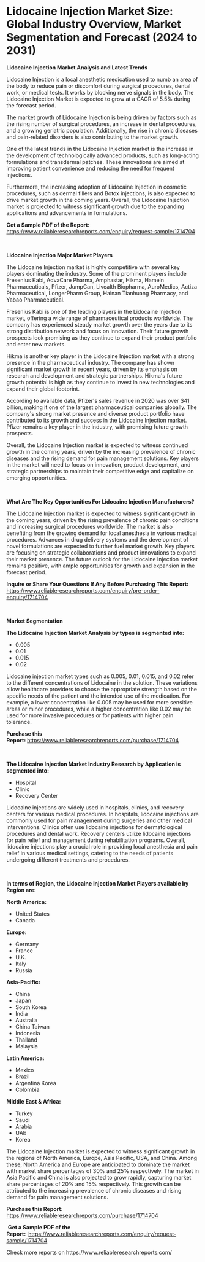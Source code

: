<p><h1>Lidocaine Injection Market Size: Global Industry Overview, Market Segmentation and Forecast (2024 to 2031)</h1></p><p><strong>Lidocaine Injection Market Analysis and Latest Trends</strong></p>
<p><p>Lidocaine Injection is a local anesthetic medication used to numb an area of the body to reduce pain or discomfort during surgical procedures, dental work, or medical tests. It works by blocking nerve signals in the body. The Lidocaine Injection Market is expected to grow at a CAGR of 5.5% during the forecast period.</p><p>The market growth of Lidocaine Injection is being driven by factors such as the rising number of surgical procedures, an increase in dental procedures, and a growing geriatric population. Additionally, the rise in chronic diseases and pain-related disorders is also contributing to the market growth.</p><p>One of the latest trends in the Lidocaine Injection market is the increase in the development of technologically advanced products, such as long-acting formulations and transdermal patches. These innovations are aimed at improving patient convenience and reducing the need for frequent injections.</p><p>Furthermore, the increasing adoption of Lidocaine Injection in cosmetic procedures, such as dermal fillers and Botox injections, is also expected to drive market growth in the coming years. Overall, the Lidocaine Injection market is projected to witness significant growth due to the expanding applications and advancements in formulations.</p></p>
<p><strong>Get a Sample PDF of the Report:&nbsp;</strong> <a href="https://www.reliableresearchreports.com/enquiry/request-sample/1714704">https://www.reliableresearchreports.com/enquiry/request-sample/1714704</a></p>
<p>&nbsp;</p>
<p><strong>Lidocaine Injection Major Market Players</strong></p>
<p><p>The Lidocaine Injection market is highly competitive with several key players dominating the industry. Some of the prominent players include Fresenius Kabi, AdvaCare Pharma, Amphastar, Hikma, Hameln Pharmaceuticals, Pfizer, JumpCan, Livealth Biopharma, AuroMedics, Actiza Pharmaceutical, LongerPharm Group, Hainan Tianhuang Pharmacy, and Yabao Pharmaceutical.</p><p>Fresenius Kabi is one of the leading players in the Lidocaine Injection market, offering a wide range of pharmaceutical products worldwide. The company has experienced steady market growth over the years due to its strong distribution network and focus on innovation. Their future growth prospects look promising as they continue to expand their product portfolio and enter new markets.</p><p>Hikma is another key player in the Lidocaine Injection market with a strong presence in the pharmaceutical industry. The company has shown significant market growth in recent years, driven by its emphasis on research and development and strategic partnerships. Hikma's future growth potential is high as they continue to invest in new technologies and expand their global footprint.</p><p>According to available data, Pfizer's sales revenue in 2020 was over $41 billion, making it one of the largest pharmaceutical companies globally. The company's strong market presence and diverse product portfolio have contributed to its growth and success in the Lidocaine Injection market. Pfizer remains a key player in the industry, with promising future growth prospects.</p><p>Overall, the Lidocaine Injection market is expected to witness continued growth in the coming years, driven by the increasing prevalence of chronic diseases and the rising demand for pain management solutions. Key players in the market will need to focus on innovation, product development, and strategic partnerships to maintain their competitive edge and capitalize on emerging opportunities.</p></p>
<p>&nbsp;</p>
<p><strong>What Are The Key Opportunities For Lidocaine Injection Manufacturers?</strong></p>
<p><p>The Lidocaine Injection market is expected to witness significant growth in the coming years, driven by the rising prevalence of chronic pain conditions and increasing surgical procedures worldwide. The market is also benefiting from the growing demand for local anesthesia in various medical procedures. Advances in drug delivery systems and the development of novel formulations are expected to further fuel market growth. Key players are focusing on strategic collaborations and product innovations to expand their market presence. The future outlook for the Lidocaine Injection market remains positive, with ample opportunities for growth and expansion in the forecast period.</p></p>
<p><strong>Inquire or Share Your Questions If Any Before Purchasing This Report:</strong> <a href="https://www.reliableresearchreports.com/enquiry/pre-order-enquiry/1714704">https://www.reliableresearchreports.com/enquiry/pre-order-enquiry/1714704</a></p>
<p>&nbsp;</p>
<p><strong>Market Segmentation</strong></p>
<p><strong>The Lidocaine Injection Market Analysis by types is segmented into:</strong></p>
<p><ul><li>0.005</li><li>0.01</li><li>0.015</li><li>0.02</li></ul></p>
<p><p>Lidocaine injection market types such as 0.005, 0.01, 0.015, and 0.02 refer to the different concentrations of Lidocaine in the solution. These variations allow healthcare providers to choose the appropriate strength based on the specific needs of the patient and the intended use of the medication. For example, a lower concentration like 0.005 may be used for more sensitive areas or minor procedures, while a higher concentration like 0.02 may be used for more invasive procedures or for patients with higher pain tolerance.</p></p>
<p><strong>Purchase this Report:&nbsp;</strong><a href="https://www.reliableresearchreports.com/purchase/1714704">https://www.reliableresearchreports.com/purchase/1714704</a></p>
<p>&nbsp;</p>
<p><strong>The Lidocaine Injection Market Industry Research by Application is segmented into:</strong></p>
<p><ul><li>Hospital</li><li>Clinic</li><li>Recovery Center</li></ul></p>
<p><p>Lidocaine injections are widely used in hospitals, clinics, and recovery centers for various medical procedures. In hospitals, lidocaine injections are commonly used for pain management during surgeries and other medical interventions. Clinics often use lidocaine injections for dermatological procedures and dental work. Recovery centers utilize lidocaine injections for pain relief and management during rehabilitation programs. Overall, lidocaine injections play a crucial role in providing local anesthesia and pain relief in various medical settings, catering to the needs of patients undergoing different treatments and procedures.</p></p>
<p>&nbsp;</p>
<p><strong>In terms of Region, the Lidocaine Injection Market Players available by Region are:</strong></p>
<p>
    <p> <strong> North America: </strong>
        <ul>
            <li>United States</li>
            <li>Canada</li>
        </ul>
        </p> 
    <p> <strong> Europe: </strong>
        <ul>
            <li>Germany</li>
            <li>France</li>
            <li>U.K.</li>
            <li>Italy</li>
            <li>Russia</li>
        </ul>
        </p> 
    <p> <strong> Asia-Pacific: </strong>
        <ul>
            <li>China</li>
            <li>Japan</li>
            <li>South Korea</li>
            <li>India</li>
            <li>Australia</li>
            <li>China Taiwan</li>
            <li>Indonesia</li>
            <li>Thailand</li>
            <li>Malaysia</li>
        </ul>
        </p> 
    <p> <strong> Latin America: </strong>
        <ul>
            <li>Mexico</li>
            <li>Brazil</li>
            <li>Argentina Korea</li>
            <li>Colombia</li>
        </ul>
        </p> 
    <p> <strong> Middle East & Africa: </strong>
        <ul>
            <li>Turkey</li>
            <li>Saudi</li>
            <li>Arabia</li>
            <li>UAE</li>
            <li>Korea</li>
        </ul>
    </p>
    </p>
<p><p>The Lidocaine Injection market is expected to witness significant growth in the regions of North America, Europe, Asia Pacific, USA, and China. Among these, North America and Europe are anticipated to dominate the market with market share percentages of 30% and 25% respectively. The market in Asia Pacific and China is also projected to grow rapidly, capturing market share percentages of 20% and 15% respectively. This growth can be attributed to the increasing prevalence of chronic diseases and rising demand for pain management solutions.</p></p>
<p><strong>Purchase this Report: </strong><a href="https://www.reliableresearchreports.com/purchase/1714704">https://www.reliableresearchreports.com/purchase/1714704</a></p>
<p>&nbsp;<strong>Get a Sample PDF of the Report:&nbsp;&nbsp;</strong><a href="https://www.reliableresearchreports.com/enquiry/request-sample/1714704">https://www.reliableresearchreports.com/enquiry/request-sample/1714704</a></p>
<p><strong></strong></p>
<p>Check more reports on https://www.reliableresearchreports.com/</p>
